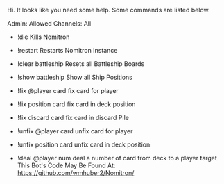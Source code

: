 Hi. It looks like you need some help. Some commands are listed below.

Admin: Allowed Channels: All
- !die        Kills Nomitron
- !restart    Restarts Nomitron Instance

- !clear battleship     Resets all Battleship Boards
- !show battleship      Show all Ship Positions

- !fix @player card     fix card for player
- !fix position card    fix card in deck position
- !fix discard card    fix card in discard Pile

- !unfix @player card   unfix card for player
- !unfix position card  unfix card in deck position

- !deal @player num     deal a number of card from deck to a player target
This Bot's Code May Be Found At:
https://github.com/wmhuber2/Nomitron/